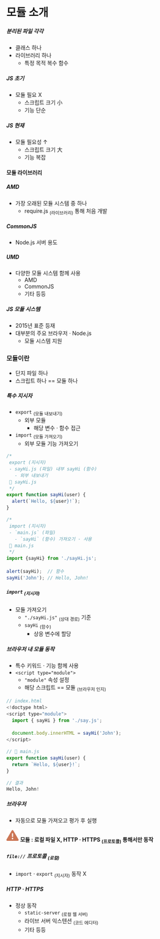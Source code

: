 모듈 소개
========

##### 분리된 파일 각각
- 클래스 하나
- 라이브러리 하나
  - 특정 목적 복수 함수

##### JS 초기
- 모듈 필요 X
  - 스크립트 크기 小
  - 기능 단순

##### JS 현재
- 모듈 필요성 ↑
  - 스크립트 크기 大
  - 기능 복잡

#### 모듈 라이브러리

##### AMD
- 가장 오래된 모듈 시스템 중 하나
  - require.js <sub>(라이브러리)</sub> 통해 처음 개발

##### CommonJS
- Node.js 서버 용도

##### UMD
- 다양한 모듈 시스템 함께 사용
  - AMD
  - CommonJS
  - 기타 등등

##### JS 모듈 시스템
- 2015년 표준 등재
- 대부분의 주요 브라우저 · Node.js
  - 모듈 시스템 지원

### 모듈이란
- 단지 파일 하나
- 스크립트 하나 == 모듈 하나

##### 특수 지시자
- `export` <sub>(모듈 내보내기)</sub>
  - 외부 모듈
    - 해당 변수 · 함수 접근
- `import` <sub>(모듈 가져오기)</sub>
  - 외부 모듈 기능 가져오기

```javascript
/*
 export (지시자)
 - sayHi.js (파일) 내부 sayHi (함수)
   - 외부 내보내기
 📁 sayHi.js
 */
export function sayHi(user) {
  alert(`Hello, ${user}!`);
}
```
```javascript
/*
 import (지시자)
 - `main.js` (파일)
   - `sayHi` (함수) 가져오기 · 사용
 📁 main.js
 */
import {sayHi} from './sayHi.js';

alert(sayHi);  // 함수
sayHi('John'); // Hello, John!
```

##### `import` <sub>(지시자)</sub>
- 모듈 가져오기
  - `"./sayHi.js"` <sub>(상대 경로)</sub> 기준
  - `sayHi` <sub>(함수)</sub>
    - 상응 변수에 할당

##### 브라우저 내 모듈 동작
- 특수 키워드 · 기능 함께 사용
- `<script type="module">`
  - `"module"` 속성 설정
  - 해당 스크립트 == 모듈 <sub>(브라우저 인지)</sub>

```javascript
// index.html
<!doctype html>
<script type="module">
  import { sayHi } from './say.js';

  document.body.innerHTML = sayHi('John');
</script>
```
```javascript
// 📁 main.js
export function sayHi(user) {
  return `Hello, ${user}!`;
}
```
```javascript
// 결과
Hello, John!
```

##### 브라우저
- 자동으로 모듈 가져오고 평가 후 실행

<img class="icon" src="../../images/commons/icons/triangle-exclamation-solid.svg" /> **모듈 : 로컬 파일 X, HTTP · HTTPS <sub>(프로토콜)</sub> 통해서만 동작**

##### `file://` 프로토콜 <sub>(로컬)</sub>
- `import` · `export` <sub>(지시자)</sub> 동작 X

##### HTTP · HTTPS
- 정상 동작
  - `static-server` <sub>(로컬 웹 서버)</sub>
  - 라이브 서버 익스텐션 <sub>(코드 에디터)</sub>
  - 기타 등등